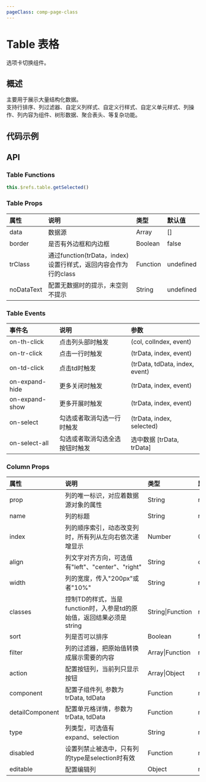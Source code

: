 ```yaml
---
pageClass: comp-page-class
---
```

# Table 表格
选项卡切换组件。

## 概述
主要用于展示大量结构化数据。    
支持行排序、列过滤器、自定义列样式、自定义行样式、自定义单元样式、列操作、列内容为组件、树形数据、聚合表头、等复杂功能。

## 代码示例
<ClientOnly>
<componetTemplate title="基础用法" template="ui/templates/table/1.html">
    <template v-slot:demo>
        <Wb-table :data="data">
            <Column prop="date" name="日期"></Column>
            <Column prop="name" name="姓名"></Column>
            <Column prop="age" name="年龄"></Column>
            <Column prop="adr" name="地址"></Column>
            <Column prop="status" name="等级"></Column>
        </Wb-table>
    </template>
    <template v-slot:description>
        <p>表格的最简单用法。name表示列名，prop对应数据对象的属性</p>
    </template>
</componetTemplate>

<componetTemplate title="过滤器filter" template="ui/templates/table/2.html">
    <template v-slot:demo>
        <Wb-table :data="data">
            <Column prop="date" name="日期" :filter="formatDate"></Column>
            <Column prop="name" name="姓名"></Column>
            <Column prop="age" name="年龄"></Column>
            <Column prop="adr" name="地址"></Column>
            <Column prop="status" name="状态" :filter="status"></Column>
        </Wb-table>
    </template>
    <template v-slot:description>
        <p>过滤器 filter 可以是 Function 或者 Array </p>
        <p>当 filter 是 Function 时，用函数执行结果替换td显示的原始内容。</p>
        <p>当 filter 是 Array 时，用初始值匹配数组中的value, 找出对应的text替换显示。</p>
    </template>
</componetTemplate>

<componetTemplate title="自定义样式" template="ui/templates/table/3.html">
    <template v-slot:demo>
        <Wb-table :data="data" class="table3">
            <Column prop="date" name="日期" align="left" width="200px"></Column>
            <Column prop="name" name="姓名" align="right"></Column>
            <Column prop="age" name="年龄" classes="error" align="center"></Column>
            <Column prop="adr" name="地址" align="center"></Column>
            <Column prop="status" name="状态" :classes="fixWarnStyle" align="center"></Column>
        </Wb-table>
    </template>
    <template v-slot:description>
        <p>当渲染 tbody 时，给 tr 添加上row_$index样式，当渲染 tr 时，给 td 添加上col_$index样式。自定义row_$index和col_$index则可以给对应的列和行添加样式</p>
        <p>给Column设置 classes 属性能给 td 添加个性化样式, classes可以配置为 String 或者 Function。当是Function时，返回结果应该是一个class</p>
        <p>给Column设置 align 属性能控制当前列文字朝向</p>
        <p>给Column设置 width 属性能控制当前列宽度</p>
    </template>
</componetTemplate>

<componetTemplate title="排序" template="ui/templates/table/4.html">
    <template v-slot:demo>
        <Wb-table :data="data">
            <Column prop="date" name="日期"></Column>
            <Column prop="name" name="姓名"></Column>
            <Column prop="age" name="年龄" sort></Column>
            <Column prop="adr" name="地址"></Column>
            <Column prop="status" name="等级" sort></Column>
        </Wb-table>
    </template>
    <template v-slot:description>
        <p>给Column设置sort属性，则当前列支持排序，排序按照大小排序</p>
    </template>
</componetTemplate>

<componetTemplate title="自定义操作" template="ui/templates/table/5.html">
    <template v-slot:demo>
        <Wb-table :data="data">
            <Column prop="date" name="日期"></Column>
            <Column prop="name" name="姓名"></Column>
            <Column prop="age" name="年龄"></Column>
            <Column prop="adr" name="地址"></Column>
            <Column name="操作" :action="action"></Column>
        </Wb-table>
    </template>
    <template v-slot:description>
        <p>给Column设置action属性，则当前列显示功能按钮</p>
        <p>函数的this指向当前作用域，参数为(trData, event)</p>
    </template>
</componetTemplate>

<componetTemplate title="列自定义" template="ui/templates/table/6.html">
    <template v-slot:demo>
        <Wb-table :data="data">
            <Column prop="date" name="日期"></Column>
            <Column prop="name" name="姓名"></Column>
            <Column prop="age" name="年龄"></Column>
            <Column prop="adr" name="地址"></Column>
            <Column name="查看图片" :component="component"></Column>
        </Wb-table>
    </template>
    <template v-slot:description>
        <p>给Column设置component属性，则会用子组件替换td的内容</p>
        <p>函数的this指向当前作用域，参数为(trData, tdData, event)</p>
    </template>
</componetTemplate>

<componetTemplate title="可编辑表格" template="ui/templates/table/7.html">
    <template v-slot:demo>
         <Wb-table :data="data">
            <Column prop="name" :editable="editNameConfig" name="姓名" />
            <Column prop="date" name="日期" />
            <Column prop="age" name="年龄" sort />
            <Column prop="adr" :editable="editAdrConfig" name="地址" />
            <Column prop="status" name="等级" />
        </Wb-table>
    </template>
    <template v-slot:description>
        <p>支持配置单元格可编辑,通过为Column配置editable来控制列是否可编辑，可用配置：</p>
        <p>type: 'input',    说明： 单元格编辑组件类型，仅支持input，select</p>
        <p>multiple: false,  说明： 仅type为select时有效，提供多选</p>
        <p>multipleLimit: 1, 说明： 多选限制</p>
        <p>confirm: true,    说明： 是否提示修改，默认显示</p>
        <p>validate: () => {return true}, 说明： 触发change前校验，默认不校验</p>
        <p>change: () => {} 说明： change 确认修改触发change回调</p>
    </template>
</componetTemplate>

<componetTemplate title="行可选择" template="ui/templates/table/8.html">
    <template v-slot:demo>
        <Wb-table :data="data" ref="table" @on-select="sysout"  @on-select-all="sysout">
            <Column type="selection" :disabled="canSelectRow"></Column>
            <Column prop="date" name="日期"></Column>
            <Column prop="name" name="姓名"></Column>
            <Column prop="age" name="年龄"></Column>
            <Column prop="adr" name="地址"></Column>
            <Column prop="status" name="等级"></Column>
        </Wb-table>
    </template>
    <template v-slot:description>
        <p>通过在组件实例上调用getSelected能拿到选中的行。</p>
        <p>给列设置disabled，可以控制此行是否可以被选中</p>
    </template>
</componetTemplate>

<componetTemplate title="展开更多" template="ui/templates/table/9.html">
    <template v-slot:demo>
        <Wb-table :data="data">
            <Column type="expand">
                <template slot-scope="props">
                    <Row>
                        <Cell span="12">
                            <span>{{ props.name }}</span>
                        </Cell>
                        <Cell span="12">
                            <span>{{ props.age }}</span>
                        </Cell>
                    </Row>
                </template>
            </Column>
            <Column prop="date" name="日期"></Column>
            <Column prop="name" name="姓名"></Column>
            <Column prop="age" name="年龄"></Column>
            <Column prop="adr" name="地址"></Column>
            <Column prop="status" name="等级"></Column>
        </Wb-table>
    </template>
    <template v-slot:description>
        <p>当页面放不下一行数据时，采用展开显示详情的方式</p>
    </template>
</componetTemplate>

<componetTemplate title="数据详情" template="ui/templates/table/10.html">
    <template v-slot:demo>
        <Wb-table :data="data">
            <Column prop="date" name="日期" :detail-component="component1"></Column>
            <Column prop="name" name="姓名" :detail-component="component1"></Column>
            <Column prop="age" name="年龄" :detail-component="component1"></Column>
            <Column prop="adr" name="地址"></Column>
            <Column prop="status" name="等级"></Column>
        </Wb-table>
    </template>
    <template v-slot:description>
        <p>针对每个数据单元格，可以展开更多</p>
    </template>
</componetTemplate>

<componetTemplate title="聚合表头" template="ui/templates/table/11.html">
    <template v-slot:demo>
        <Wb-table :data="data" border>
            <Column name="总览">
                <Column prop="date" name="日期"></Column>
                <Column prop="name" name="姓名"></Column>
                <Column prop="age" name="年龄"></Column>
            </Column>
            <Column prop="adr" name="地址"></Column>
            <Column prop="status" name="等级"></Column>
        </Wb-table>
    </template>
    <template v-slot:description>
        <p>当时聚合表头时，建议设置table为border，带边框样式</p>
    </template>
</componetTemplate>

<componetTemplate title="树状表格" template="ui/templates/table/12.html">
    <template v-slot:demo>
         <Tree-table :data="treeDate">
            <Column prop="sid" name="Col-a"></Column>
            <Column prop="scenario_name" name="Col-b"></Column>
        </Tree-table>
    </template>
    <template v-slot:description>
        <p>TreeTable继承于Table，多了tree的特性，需要传入树状结构数据</p>
    </template>
</componetTemplate>

<componetTemplate title="动态列" template="ui/templates/table/13.html">
    <template v-slot:demo>
         <Wb-table :data="data">
            <template v-for="col in cols">
                <Column v-if="col.prop==='name'||col.prop==='age'" :key="col.prop" :index="col.index" :prop="col.prop" :name="col.name" />
                <Column v-else :key="col.prop" :prop="col.prop" :name="col.name" />
            </template>
        </Wb-table>
        <Wb-button type="primary" @click="toggle" style="margin-top:10px;">切换姓名列</Wb-button>
    </template>
    <template v-slot:description>
        <p>可以通过给column配置index属性控制列相对位置</p>
    </template>
</componetTemplate>

<componetTemplate title="无数据提示" template="ui/templates/table/14.html">
    <template v-slot:demo>
         <Wb-table :data="[]" no-data-text="暂无数据">
            <Column prop="date" name="日期"></Column>
            <Column prop="name" name="姓名"></Column>
            <Column prop="age" name="年龄"></Column>
            <Column prop="adr" name="地址"></Column>
            <Column prop="status" name="等级"></Column>
        </Wb-table>
    </template>
    <template v-slot:description>
        <p>设置noDataText，则当表格无数据时给于提示</p>
    </template>
</componetTemplate>
</ClientOnly>

<script>
import framework from "../../images/framework.jpg"
import Vue from 'vue'
export default {
    data() {
        return {
            data: [{
                name: '张晓刚',
                age: 24,
                date: new Date(2016, 9, 10),
                adr: '北京市海淀区西二旗',
                status: 1
            }, {
                name: '李晓红',
                age: 26,
                date: new Date(2016, 9, 11),
                adr: '北京市海淀区西二旗',
                status: 2,
                _selected: true
            }, {
                name: '隔壁老王',
                age: 22,
                date: new Date(2016, 9, 12),
                adr: '北京市海淀区西二旗',
                status: 3
            }, {
                name: '我爸是李刚',
                age: 19,
                date: new Date(2016, 9, 13),
                adr: '北京市海淀区西二旗',
                status: 4
            }],
            status: [{
                value: 1,
                text: '黄铜'
            }, {
                value: 2,
                text: '白银'
            }, {
                value: 3,
                text: '黄金'
            }, {
                value: 4,
                text: '铂金'
            }],
            action: [{
                text: '编辑',
                func: function (data) {
                    console.log(this)
                    console.log(data)
                }
            }, {
                text: '删除',
                func: function (data) {
                    console.log(this)
                    console.log(data)
                }
            }],
            component: function (trData, tdData) {
                return new Vue({
                    data: function () {
                        return {
                            zoomOption: {
                                src: framework,
                                minWidth: 200,
                                maxWidth: 500
                            }
                        }
                    },
                    render(h){
                        return h("Wb-button", {
                            props: {
                                type: "primary"
                            },
                            directives: [{
                                name: "zoom",
                                value: this.zoomOption
                            }]
                        }, ["点击查看图片"])
                    }
                })
            },
            component1: function (trData, tdData) {
                return new Vue({
                    data: function () {
                        return {
                            trData,
                            tdData
                        }
                    },
                    render(h){
                        return h("Wb-button", {
                            props: {
                                type: "primary"
                            }
                        }, [this.tdData])
                    }
                })
            },
            treeDate: [{
                sid: '1',
                scenario_name: 'js',
                children: [{
                    sid: '1.1',
                    scenario_name: 'nj'
                }, {
                    sid: '1.2',
                    scenario_name: 'sz',
                    children: [{
                        sid: '1.2.1',
                        scenario_name: 'wj'
                    }, {
                        sid: '1.2.2',
                        scenario_name: 'cs'
                    }]
                }]
            }, {
                sid: '2',
                scenario_name: 'yn',
                children: [{
                    sid: '2.1',
                    scenario_name: 'wj'
                }, {
                    sid: '2.2',
                    scenario_name: 'cs'
                }]
            }, {
                sid: '3',
                scenario_name: 'fj'
            }],
            editNameConfig: {
                change: this.changeName
            },
            editAdrConfig: {
                type: 'select',
                list: [ {value: '1', label: '北京市海淀区西一旗'}, {value: '2', label: '深圳市南山区'}, {value: '3', label: '深圳市罗湖区'} ],
                validate: ( ...args ) => {
                    console.log(args);
                    return true
                },
                change: this.changeAddr
            },
            cols: [{
                prop: 'name',
                name: '姓名',
                index: -1,
                show: true
            }, {
                prop: 'age',
                name: '年龄',
                show: true
            }, {
                prop: 'date',
                name: '日期',
                show: true
            }, {
                prop: 'adr',
                name: '地址',
                show: true
            }, {
                prop: 'status',
                name: '状态',
                show: true
            }]
        }
    },
    methods: {
        canSelectRow(trData, index) {
            return index == 0;
        },
        formatDate: function (data) {
            var year = data.getFullYear();
            var m = data.getMonth();
            var date = data.getDate();
            return year + '-' + m + '-' + date
        },
        fixWarnStyle: function (data) {
            if (data < 3) {
                return 'error'
            }
        },
        getSelectedTr: function () {
            console.log(this.$refs.table.getSelected())
        },
        sysout(){
            console.log(arguments)
        },
        trClick(data) {
            console.log(data)
        },
        toggle() {
            if(this.lastShift){
                this.cols.unshift(this.lastShift);
                this.lastShift = null
            }else {
                this.lastShift = this.cols.shift();
            }
        },
        changeName( oldValue, newValue, col, trData) {
            this.$set(trData,'name', newValue)
        },
        changeAddr( oldValue, newValue, col, trData ){
            let adr = this.editAdrConfig.list.find(it=>it.value === newValue)
            this.$set(trData, 'adr', adr && adr.label)
        }
    }
}
</script>

<style lang="scss">

.ui-table {
    margin: 0;
    tr{
        border: 0;
        &:nth-child(2n){
            background-color: transparent;
        }
    }
}
    
.ui-table-tbody > tr > td, .ui-table-thead > tr > th {
    border-top: 0;
    border-left: 0;
    border-right: 0;
}
    

.table3 .col_1 {
    background-color: #2db7f5;
    color: #fff;
}

.table3 .row_1 {
    color: red;
}

.error {
    background-color: #f60;
    color: #fff
}
</style>


## API

### Table Functions
```js
this.$refs.table.getSelected()
```

### Table Props
| 属性           | 说明                       | 类型     |        默认值                                          |
|:--------------|:--------------------------|:--------|:-----------------------------------------------------|
| data          | 数据源  | Array  |        []              |
| border          | 是否有外边框和内边框  | Boolean  |       false             |
| trClass          | 通过function(trData，index)设置行样式，返回内容会作为行的class  | Function  |       undefined             |
| noDataText          | 配置无数据时的提示，未空则不提示  | String  |       undefined             |

### Table Events
| 事件名           | 说明                            |        参数                                          |
|:----------------|:--------------------------|:-----------------------------------------------------|
| on-th-click     |  点击列头部时触发  |       (col, colIndex, event)              |
| on-tr-click    |  点击一行时触发  |       (trData, index, event)            |
| on-td-click    |  点击td时触发  |       (trData, tdData, index, event)              |
| on-expand-hide    |  更多关闭时触发  |       (trData, index, event)            |
| on-expand-show    |  更多开展时触发  |       (trData, index, event)             |
| on-select    |  勾选或者取消勾选一行时触发  |      (trData, index, selected)              |
| on-select-all    |  勾选或者取消勾选全选按钮时触发  |    选中数据  [trData, trData]              |

### Column Props
| 属性           | 说明                       | 类型     |        默认值                                          |
|:--------------|:--------------------------|:--------|:-----------------------------------------------------|
| prop          | 列的唯一标识，对应着数据源对象的属性  | String  |        null              |
| name          | 列的标题  | String  |        null              |
| index          | 列的顺序索引，动态改变列时，所有列从左向右依次递增显示  | Number  |     0              |
| align          | 列文字对齐方向，可选值有"left"、"center"、"right"  | String  |        center             |
| width          | 列的宽度，传入"200px"或者"10%"  | String  |        null             |
| classes          | 控制TD的样式，当是function时，入参是td的原始值，返回结果必须是string  | String\|Function  |        null          |
| sort          | 列是否可以排序  | Boolean  |       false              |
| filter          | 列的过滤器，把原始值转换成展示需要的内容  | Array\|Function  |        null              |
| action          | 配置按钮列，当前列只显示按钮  | Array\|Object  |        null             |
| component       | 配置子组件列, 参数为trData, tdData  | Function  |        null              |
| detailComponent       | 配置单元格详情，参数为trData, tdData  | Function  |        null              |
| type       | 列类型，可选值有expand、selection  | String  |        null              |
| disabled       | 设置列禁止被选中，只有列的type是selection时有效  | Function  |        null              |
| editable       | 配置编辑列  |         Object             |       null 



